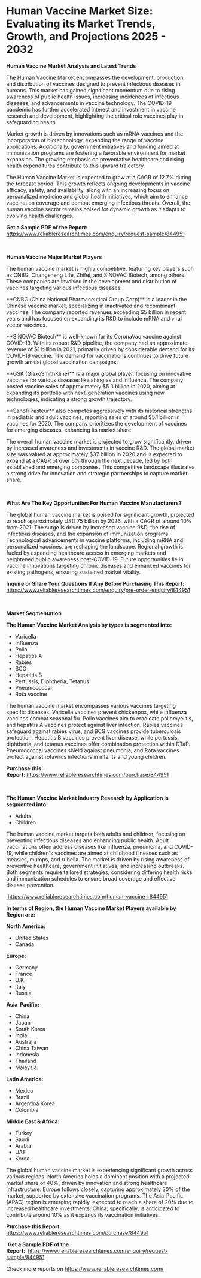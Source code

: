 <p><h1>Human Vaccine Market Size: Evaluating its Market Trends, Growth, and Projections 2025 - 2032</h1></p><p><strong>Human Vaccine Market Analysis and Latest Trends</strong></p>
<p><p>The Human Vaccine Market encompasses the development, production, and distribution of vaccines designed to prevent infectious diseases in humans. This market has gained significant momentum due to rising awareness of public health issues, increasing incidences of infectious diseases, and advancements in vaccine technology. The COVID-19 pandemic has further accelerated interest and investment in vaccine research and development, highlighting the critical role vaccines play in safeguarding health.</p><p>Market growth is driven by innovations such as mRNA vaccines and the incorporation of biotechnology, expanding the range of vaccine applications. Additionally, government initiatives and funding aimed at immunization programs are fostering a favorable environment for market expansion. The growing emphasis on preventative healthcare and rising health expenditures contribute to this upward trajectory.</p><p>The Human Vaccine Market is expected to grow at a CAGR of 12.7% during the forecast period. This growth reflects ongoing developments in vaccine efficacy, safety, and availability, along with an increasing focus on personalized medicine and global health initiatives, which aim to enhance vaccination coverage and combat emerging infectious threats. Overall, the human vaccine sector remains poised for dynamic growth as it adapts to evolving health challenges.</p></p>
<p><strong>Get a Sample PDF of the Report:&nbsp;</strong> <a href="https://www.reliableresearchtimes.com/enquiry/request-sample/844951?utm_campaign=2220&utm_medium=2&utm_source=Github&utm_content=ia&utm_term=08032025&utm_id=human-vaccine">https://www.reliableresearchtimes.com/enquiry/request-sample/844951</a></p>
<p>&nbsp;</p>
<p><strong>Human Vaccine Major Market Players</strong></p>
<p><p>The human vaccine market is highly competitive, featuring key players such as CNBG, Changsheng Life, Zhifei, and SINOVAC Biotech, among others. These companies are involved in the development and distribution of vaccines targeting various infectious diseases.</p><p>**CNBG (China National Pharmaceutical Group Corp)** is a leader in the Chinese vaccine market, specializing in inactivated and recombinant vaccines. The company reported revenues exceeding $5 billion in recent years and has focused on expanding its R&D to include mRNA and viral vector vaccines. </p><p>**SINOVAC Biotech** is well-known for its CoronaVac vaccine against COVID-19. With its robust R&D pipeline, the company had an approximate revenue of $1 billion in 2021, primarily driven by considerable demand for its COVID-19 vaccine. The demand for vaccinations continues to drive future growth amidst global vaccination campaigns.</p><p>**GSK (GlaxoSmithKline)** is a major global player, focusing on innovative vaccines for various diseases like shingles and influenza. The company posted vaccine sales of approximately $5.3 billion in 2020, aiming at expanding its portfolio with next-generation vaccines using new technologies, indicating a strong growth trajectory.</p><p>**Sanofi Pasteur** also competes aggressively with its historical strengths in pediatric and adult vaccines, reporting sales of around $5.1 billion in vaccines for 2020. The company prioritizes the development of vaccines for emerging diseases, enhancing its market share.</p><p>The overall human vaccine market is projected to grow significantly, driven by increased awareness and investments in vaccine R&D. The global market size was valued at approximately $37 billion in 2020 and is expected to expand at a CAGR of over 6% through the next decade, led by both established and emerging companies. This competitive landscape illustrates a strong drive for innovation and strategic partnerships to capture market share.</p></p>
<p>&nbsp;</p>
<p><strong>What Are The Key Opportunities For Human Vaccine Manufacturers?</strong></p>
<p><p>The global human vaccine market is poised for significant growth, projected to reach approximately USD 75 billion by 2026, with a CAGR of around 10% from 2021. The surge is driven by increased vaccine R&D, the rise of infectious diseases, and the expansion of immunization programs. Technological advancements in vaccine platforms, including mRNA and personalized vaccines, are reshaping the landscape. Regional growth is fueled by expanding healthcare access in emerging markets and heightened public awareness post-COVID-19. Future opportunities lie in vaccine innovations targeting chronic diseases and enhanced vaccines for existing pathogens, ensuring sustained market vitality.</p></p>
<p><strong>Inquire or Share Your Questions If Any Before Purchasing This Report:</strong> <a href="https://www.reliableresearchtimes.com/enquiry/pre-order-enquiry/844951?utm_campaign=2220&utm_medium=2&utm_source=Github&utm_content=ia&utm_term=08032025&utm_id=human-vaccine">https://www.reliableresearchtimes.com/enquiry/pre-order-enquiry/844951</a></p>
<p>&nbsp;</p>
<p><strong>Market Segmentation</strong></p>
<p><strong>The Human Vaccine Market Analysis by types is segmented into:</strong></p>
<p><ul><li>Varicella</li><li>Influenza</li><li>Polio</li><li>Hepatitis A</li><li>Rabies</li><li>BCG</li><li>Hepatitis B</li><li>Pertussis, Diphtheria, Tetanus</li><li>Pneumococcal</li><li>Rota vaccine</li></ul></p>
<p><p>The human vaccine market encompasses various vaccines targeting specific diseases. Varicella vaccines prevent chickenpox, while influenza vaccines combat seasonal flu. Polio vaccines aim to eradicate poliomyelitis, and hepatitis A vaccines protect against liver infection. Rabies vaccines safeguard against rabies virus, and BCG vaccines provide tuberculosis protection. Hepatitis B vaccines prevent liver disease, while pertussis, diphtheria, and tetanus vaccines offer combination protection within DTaP. Pneumococcal vaccines shield against pneumonia, and Rota vaccines protect against rotavirus infections in infants and young children.</p></p>
<p><strong>Purchase this Report:&nbsp;</strong><a href="https://www.reliableresearchtimes.com/purchase/844951?utm_campaign=2220&utm_medium=2&utm_source=Github&utm_content=ia&utm_term=08032025&utm_id=human-vaccine">https://www.reliableresearchtimes.com/purchase/844951</a></p>
<p>&nbsp;</p>
<p><strong>The Human Vaccine Market Industry Research by Application is segmented into:</strong></p>
<p><ul><li>Adults</li><li>Children</li></ul></p>
<p><p>The human vaccine market targets both adults and children, focusing on preventing infectious diseases and enhancing public health. Adult vaccinations often address diseases like influenza, pneumonia, and COVID-19, while children's vaccines are aimed at childhood illnesses such as measles, mumps, and rubella. The market is driven by rising awareness of preventive healthcare, government initiatives, and increasing outbreaks. Both segments require tailored strategies, considering differing health risks and immunization schedules to ensure broad coverage and effective disease prevention.</p></p>
<p><a href="https://www.reliableresearchtimes.com/human-vaccine-r844951?utm_campaign=2220&utm_medium=2&utm_source=Github&utm_content=ia&utm_term=08032025&utm_id=human-vaccine">&nbsp;https://www.reliableresearchtimes.com/human-vaccine-r844951</a></p>
<p><strong>In terms of Region, the Human Vaccine Market Players available by Region are:</strong></p>
<p>
    <p> <strong> North America: </strong>
        <ul>
            <li>United States</li>
            <li>Canada</li>
        </ul>
        </p> 
    <p> <strong> Europe: </strong>
        <ul>
            <li>Germany</li>
            <li>France</li>
            <li>U.K.</li>
            <li>Italy</li>
            <li>Russia</li>
        </ul>
        </p> 
    <p> <strong> Asia-Pacific: </strong>
        <ul>
            <li>China</li>
            <li>Japan</li>
            <li>South Korea</li>
            <li>India</li>
            <li>Australia</li>
            <li>China Taiwan</li>
            <li>Indonesia</li>
            <li>Thailand</li>
            <li>Malaysia</li>
        </ul>
        </p> 
    <p> <strong> Latin America: </strong>
        <ul>
            <li>Mexico</li>
            <li>Brazil</li>
            <li>Argentina Korea</li>
            <li>Colombia</li>
        </ul>
        </p> 
    <p> <strong> Middle East & Africa: </strong>
        <ul>
            <li>Turkey</li>
            <li>Saudi</li>
            <li>Arabia</li>
            <li>UAE</li>
            <li>Korea</li>
        </ul>
    </p>
    </p>
<p><p>The global human vaccine market is experiencing significant growth across various regions. North America holds a dominant position with a projected market share of 40%, driven by innovation and strong healthcare infrastructure. Europe follows closely, capturing approximately 30% of the market, supported by extensive vaccination programs. The Asia-Pacific (APAC) region is emerging rapidly, expected to reach a share of 20% due to increased healthcare investments. China, specifically, is anticipated to contribute around 10% as it expands its vaccination initiatives.</p></p>
<p><strong>Purchase this Report: </strong><a href="https://www.reliableresearchtimes.com/purchase/844951?utm_campaign=2220&utm_medium=2&utm_source=Github&utm_content=ia&utm_term=08032025&utm_id=human-vaccine">https://www.reliableresearchtimes.com/purchase/844951</a></p>
<p>&nbsp;<strong>Get a Sample PDF of the Report:&nbsp;&nbsp;</strong><a href="https://www.reliableresearchtimes.com/enquiry/request-sample/844951?utm_campaign=2220&utm_medium=2&utm_source=Github&utm_content=ia&utm_term=08032025&utm_id=human-vaccine">https://www.reliableresearchtimes.com/enquiry/request-sample/844951</a></p>
<p><strong></strong></p>
<p>Check more reports on <a href="https://www.reliableresearchtimes.com/?utm_campaign=2220&utm_medium=2&utm_source=Github&utm_content=ia&utm_term=08032025&utm_id=human-vaccine">https://www.reliableresearchtimes.com/</a></p>